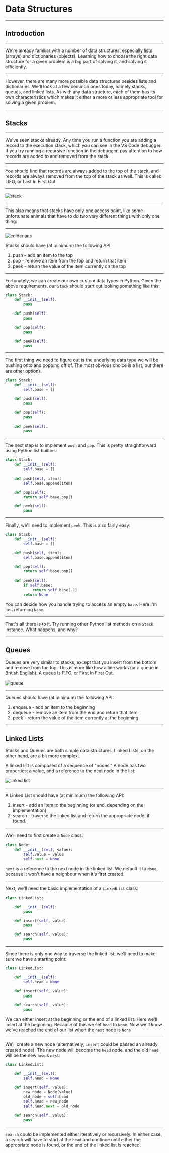 # Data Structures

---

## Introduction

---

We're already familiar with a number of data structures, especially lists (arrays) and dictionaries (objects).  Learning how to choose the right data structure for a given problem is a big part of solving it, and solving it efficiently.

---

However, there are many more possible data structures besides lists and dictionaries.  We'll look at a few common ones today, namely stacks, queues, and linked lists.  As with any data structure, each of them has its own characteristics which makes it either a more or less appropriate tool for solving a given problem.

---

## Stacks

---

We've seen stacks already.  Any time you run a function you are adding a record to the execution stack, which you can see in the VS Code debugger.  If you try running a recursive function in the debugger, pay attention to how records are added to and removed from the stack.


---

You should find that records are always added to the top of the stack, and records are always removed from the top of the stack as well.  This is called LIFO, or Last In First Out.  <br/>

---

![stack](./page-resources/stack.png)

---

This also means that stacks have only one access point, like some unfortunate animals that have to do two very different things with only one thing: <br/>

---

![cnidarians](./page-resources/cnidarians.jpeg)


Stacks should have (at minimum) the following API:
1. push - add an item to the top
2. pop - remove an item from the top and return that item
3. peek - return the value of the item currently on the top

---

Fortunately, we can create our own custom data types in Python.  Given the above requirements, our `Stack` should start out looking something like this:

```python
class Stack:
    def __init__(self):
        pass

    def push(self):
        pass

    def pop(self):
        pass

    def peek(self):
        pass
```

---

The first thing we need to figure out is the underlying data type we will be pushing onto and popping off of.  The most obvious choice is a list, but there are other options.

```python
class Stack:
    def __init__(self):
        self.base = []

    def push(self):
        pass

    def pop(self):
        pass

    def peek(self):
        pass
```

---

The next step is to implement `push` and `pop`.  This is pretty straightforward using Python list builtins:

```python
class Stack:
    def __init__(self):
        self.base = []

    def push(self, item):
        self.base.append(item)

    def pop(self):
        return self.base.pop()

    def peek(self):
        pass
```

---

Finally, we'll need to implement `peek`.  This is also fairly easy:

```python
class Stack:
    def __init__(self):
        self.base = []

    def push(self, item):
        self.base.append(item)

    def pop(self):
        return self.base.pop()

    def peek(self):
        if self.base:
            return self.base[-1]
        return None
```

You can decide how you handle trying to access an empty `base`.  Here I'm just returning `None`.

---

That's all there is to it.  Try running other Python list methods on a `Stack` instance.  What happens, and why?

---


## Queues

Queues are very similar to stacks, except that you insert from the bottom and remove from the top.  This is more like how a line works (or a queue in British English).  A queue is FIFO, or First In First Out.<br/>

![queue](./page-resources/queue.png)

---

Queues should have (at minimum) the following API:
1. enqueue - add an item to the beginning
2. dequeue - remove an item from the end and return that item
3. peek - return the value of the item currently at the beginning

---

## Linked Lists

Stacks and Queues are both simple data structures. Linked Lists, on the other hand, are a bit more complex.

A linked list is composed of a sequence of "nodes."  A node has two properties: a value, and a reference to the next node in the list:<br/>

![linked list](./page-resources/linked_list.png)

---

A Linked List should have (at minimum) the following API:
1. insert - add an item to the beginning (or end, depending on the implementation)
2. search - traverse the linked list and return the appropriate node, if found.

---

We'll need to first create a `Node` class:

```python
class Node:
    def __init__(self, value):
        self.value = value
        self.next = None
```
`next` is a reference to the next node in the linked list.  We default it to `None`, because it won't have a neighbour when it's first created.

---

Next, we'll need the basic implementation of a `LinkedList` class:

```python
class LinkedList:

    def __init__(self):
        pass

    def insert(self, value):
        pass

    def search(self, value):
        pass
```

---

Since there is only one way to traverse the linked list, we'll need to make sure we have a starting point:

```python
class LinkedList:

    def __init__(self):
        self.head = None

    def insert(self, value):
        pass

    def search(self, value):
        pass
```

We can either insert at the beginning or the end of a linked list.  Here we'll insert at the beginning.  Because of this we set `head` to `None`.  Now we'll know we've reached the end of our list when the `next` node is `None`

---

We'll create a new node (alternatively, `insert` could be passed an already created node).  The new node will become the `head` node, and the old `head` will be the new `head`s `next`:

```python
class LinkedList:

    def __init__(self):
        self.head = None

    def insert(self, value):
        new_node = Node(value)
        old_node = self.head
        self.head = new_node
        self.head.next = old_node

    def search(self, value):
        pass
```

---

`search` could be implemented either iteratively or recursively.  In either case, a search will have to start at the `head` and continue until either the appropriate node is found, or the end of the linked list is reached.
